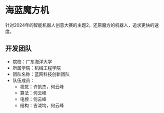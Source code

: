# 海蓝魔方机
针对2024年的智能机器人创意大赛的主题2，还原魔方的机器人，追求更快的速度。

## 开发团队
 - 院校：广东海洋大学
 - 所属学院：机械工程学院
 - 团队名称：蓝网科技创新团队
 - 队伍成员：
    - 视觉：许凯杰，何云峰
    - 算法：何云峰
    - 电控：何云峰
    - 结构：吉泧均，何云峰